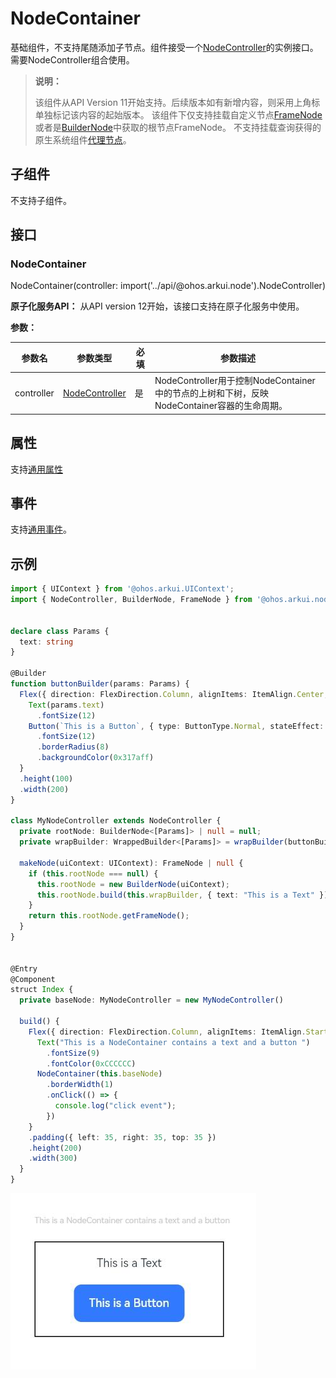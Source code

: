 # NodeContainer

基础组件，不支持尾随添加子节点。组件接受一个[NodeController](../js-apis-arkui-nodeController.md)的实例接口。需要NodeController组合使用。

> **说明：**
>
> 该组件从API Version 11开始支持。后续版本如有新增内容，则采用上角标单独标记该内容的起始版本。
> 该组件下仅支持挂载自定义节点[FrameNode](../js-apis-arkui-frameNode.md)或者是[BuilderNode](../js-apis-arkui-builderNode.md)中获取的根节点FrameNode。
> 不支持挂载查询获得的原生系统组件[代理节点](../js-apis-arkui-frameNode.md#ismodifiable12)。

## 子组件

不支持子组件。

## 接口

### NodeContainer

NodeContainer(controller: import('../api/@ohos.arkui.node').NodeController)

**原子化服务API：** 从API version 12开始，该接口支持在原子化服务中使用。

**参数：**

| 参数名     | 参数类型                                             | 必填 | 参数描述                                                     |
| ---------- | ---------------------------------------------------- | ---- | ------------------------------------------------------------ |
| controller | [NodeController](../js-apis-arkui-nodeController.md) | 是   | NodeController用于控制NodeContainer中的节点的上树和下树，反映NodeContainer容器的生命周期。 |

## 属性

支持[通用属性](ts-universal-attributes-size.md)

## 事件

支持[通用事件](ts-universal-events-click.md)。

## 示例

```ts
import { UIContext } from '@ohos.arkui.UIContext';
import { NodeController, BuilderNode, FrameNode } from '@ohos.arkui.node';


declare class Params {
  text: string
}

@Builder
function buttonBuilder(params: Params) {
  Flex({ direction: FlexDirection.Column, alignItems: ItemAlign.Center, justifyContent: FlexAlign.SpaceEvenly }) {
    Text(params.text)
      .fontSize(12)
    Button(`This is a Button`, { type: ButtonType.Normal, stateEffect: true })
      .fontSize(12)
      .borderRadius(8)
      .backgroundColor(0x317aff)
  }
  .height(100)
  .width(200)
}

class MyNodeController extends NodeController {
  private rootNode: BuilderNode<[Params]> | null = null;
  private wrapBuilder: WrappedBuilder<[Params]> = wrapBuilder(buttonBuilder);

  makeNode(uiContext: UIContext): FrameNode | null {
    if (this.rootNode === null) {
      this.rootNode = new BuilderNode(uiContext);
      this.rootNode.build(this.wrapBuilder, { text: "This is a Text" })
    }
    return this.rootNode.getFrameNode();
  }
}


@Entry
@Component
struct Index {
  private baseNode: MyNodeController = new MyNodeController()

  build() {
    Flex({ direction: FlexDirection.Column, alignItems: ItemAlign.Start, justifyContent: FlexAlign.SpaceEvenly }) {
      Text("This is a NodeContainer contains a text and a button ")
        .fontSize(9)
        .fontColor(0xCCCCCC)
      NodeContainer(this.baseNode)
        .borderWidth(1)
        .onClick(() => {
          console.log("click event");
        })
    }
    .padding({ left: 35, right: 35, top: 35 })
    .height(200)
    .width(300)
  }
}
```
![patternlock](figures/nodeContainer_sample.jpg)